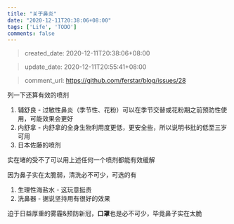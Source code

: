 ```yaml
---
title: "关于鼻炎"
date: "2020-12-11T20:38:06+08:00"
tags: ['Life', 'TODO']
comments: false
---
```


> created_date: 2020-12-11T20:38:06+08:00

> update_date: 2020-12-11T20:55:41+08:00

> comment_url: https://github.com/ferstar/blog/issues/28

列一下还算有效的喷剂

1. 辅舒良 - 过敏性鼻炎（季节性、花粉）可以在季节交替或花粉期之前预防性使用，可能效果会更好
2. 内舒拿 - 内舒拿的全身生物利用度更低，更安全些，所以说明书批的低至三岁可用
3. 日本佐藤的喷剂

实在堵的受不了可以用上述任何一个喷剂都能有效缓解

因为鼻子实在太脆弱，清洗必不可少，可选的有

1. 生理性海盐水 - 这玩意挺贵
2. 洗鼻器 - 据说坚持用有很好的效果

迫于日益厚重的雾霾&预防新冠，**口罩**也是必不可少，毕竟鼻子实在太脆

